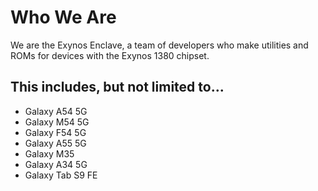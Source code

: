 # Who We Are 
We are the Exynos Enclave, a team of developers who make utilities and ROMs for devices with the Exynos 1380 chipset.

## This includes, but not limited to...
- Galaxy A54 5G 
- Galaxy M54 5G
- Galaxy F54 5G
- Galaxy A55 5G
- Galaxy M35
- Galaxy A34 5G
- Galaxy Tab S9 FE 
<!--

**Here are some ideas to get you started:**

🙋‍♀️ A short introduction - what is your organization all about?
🌈 Contribution guidelines - how can the community get involved?
👩‍💻 Useful resources - where can the community find your docs? Is there anything else the community should know?
🍿 Fun facts - what does your team eat for breakfast?
🧙 Remember, you can do mighty things with the power of [Markdown](https://docs.github.com/github/writing-on-github/getting-started-with-writing-and-formatting-on-github/basic-writing-and-formatting-syntax)
-->
